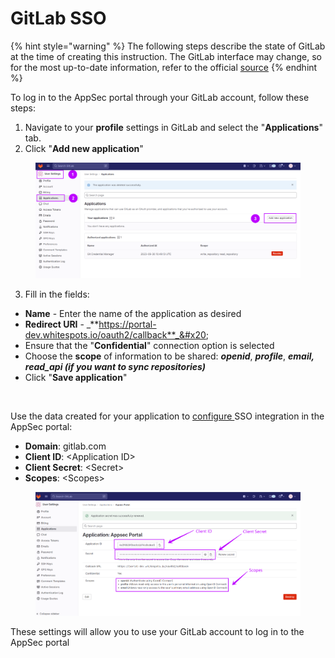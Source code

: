 # GitLab SSO

{% hint style="warning" %}
The following steps describe the state of GitLab at the time of creating this instruction. The GitLab interface may change, so for the most up-to-date information, refer to the official [source](https://docs.gitlab.com/ee/integration/openid_connect_provider.html)
{% endhint %}

To log in to the AppSec portal through your GitLab account, follow these steps:

1. Navigate to your **profile** settings in GitLab and select the "**Applications**" tab.
2. Click "**Add new application**"

<figure><img src="../../../.gitbook/assets/gitlab sso1.png" alt=""><figcaption></figcaption></figure>

3. Fill in the fields:&#x20;

* **Name** - Enter the name of the application as desired
* **Redirect URI** - _**https://portal-dev.whitespots.io/oauth2/callback**_&#x20;
* Ensure that the "**Confidential**" connection option is selected
* Choose the **scope** of information to be shared: _**openid**_, _**profile**_, _**email, read\_api (if you want to sync repositories)**_
* Click "**Save application**"

<figure><img src="../../../.gitbook/assets/gitlab sso2.gif" alt=""><figcaption></figcaption></figure>

Use the data created for your application to [configure ](./)SSO integration in the AppSec portal:

* **Domain**: gitlab.com
* **Client ID**: \<Application ID>
* **Client Secret**: \<Secret>
* **Scopes**: \<Scopes>

<figure><img src="../../../.gitbook/assets/gitlab sso2.png" alt=""><figcaption></figcaption></figure>

These settings will allow you to use your GitLab account to log in to the AppSec portal
